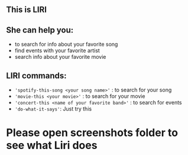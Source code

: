 


## This is **LIRI**
## She can help you: 
* to search for info about your favorite song
* find events with your favorite artist
* search info about your favorite movie
## **LIRI** commands: 
* ```'spotify-this-song <your song name>'``` : to search for your song
* ```'movie-this <your movie>'``` : to search for your movie
* ```'concert-this <name of your favorite band>'``` : to search for events  
* ````'do-what-it-says'````: Just try this
# Please open screenshots folder to see what Liri does 
